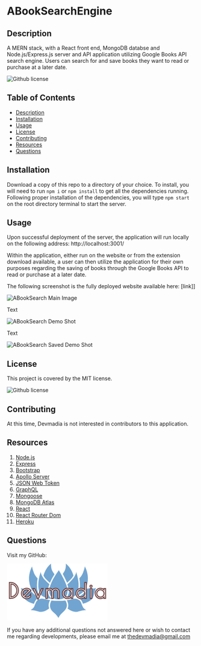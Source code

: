 # ABookSearchEngine

## Description
A MERN stack, with a React front end, MongoDB databse and Node.js/Express.js server and API application utilizing Google Books API search engine. Users can search for and save books they want to read or purchase at a later date.

![Github license](http://img.shields.io/badge/license-MIT-blue.svg)

## Table of Contents
  - [Description](#description)
  - [Installation](#installation)
  - [Usage](#usage)
  - [License](#license)
  - [Contributing](#contributing)
  - [Resources](#resources)
  - [Questions](#questions)

## Installation
Download a copy of this repo to a directory of your choice. To install, you will need to run `npm i` or `npm install` to get all the dependencies running. Following proper installation of the dependencies, you will type `npm start` on the root directory terminal to start the server.

## Usage
Upon successful deployment of the server, the application will run locally on the following address: http://localhost:3001/

Within the application, either run on the website or from the extension download available, a user can then utilize the application for their own purposes regarding the saving of books through the Google Books API to read or purchase at a later date.

The following screenshot is the fully deployed website available here: [link]]

![ABookSearch Main Image](directory/path)

Text

![ABookSearch Demo Shot](directory/path)

Text

![ABookSearch Saved Demo Shot](directory/path)

## License
This project is covered by the MIT license. 

![Github license](http://img.shields.io/badge/license-MIT-blue.svg)

## Contributing
At this time, Devmadia is not interested in contributors to this application.

## Resources
1. [Node.js](https://nodejs.org/en/)
2. [Express](https://www.npmjs.com/package/express)
3. [Bootstrap](https://www.npmjs.com/package/bootstrap)
4. [Apollo Server](https://www.npmjs.com/package/apollo-server-express)
5. [JSON Web Token](https://www.npmjs.com/package/jsonwebtoken)
6. [GraphQL](https://www.npmjs.com/package/graphql)
7. [Mongoose](https://www.npmjs.com/package/mongoose)
8. [MongoDB Atlas](http://wwww.mongodb.com/)
9. [React](https://www.npmjs.com/package/react)
10. [React Router Dom](https://www.npmjs.com/package/react-router-dom)
11. [Heroku](https://www.heroku.com)

## Questions
Visit my GitHub: 

[![](demoshots/Logosq.png)](https://github.com/Devmadia)

If you have any additional questions not answered here or wish to contact me regarding developments, please email me at 
[thedevmadia@gmail.com](mailto:thedevmadia@gmail.com)

